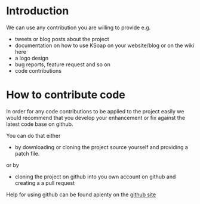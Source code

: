 # Introduction #

We can use any contribution you are willing to provide e.g.

  * tweets or blog posts about the project
  * documentation on how to use KSoap on your website/blog or on the wiki here
  * a logo design
  * bug reports, feature request and so on
  * code contributions

# How to contribute code #

In order for any code contributions to be applied to the project easily we would recommend that you develop your enhancement or fix against the latest code base on github.

You can do that either

  * by downloading or cloning the project source yourself and providing a patch file.

or by

  * cloning the project on github into you own account on github and creating a a pull request

Help for using github can be found aplenty on the [github site](http://help.github.com)